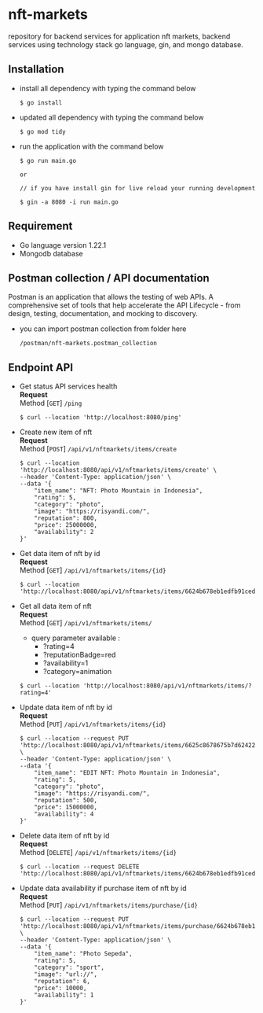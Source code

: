 # nft-markets
repository for backend services for application nft markets, backend services using technology stack go language, gin, and mongo database.

## Installation 
- install all dependency with typing the command below
  ```
  $ go install 
  ```
- updated all dependency with typing the command below
  ```
  $ go mod tidy
  ```
- run the application with the command below
  ```
  $ go run main.go 
  
  or

  // if you have install gin for live reload your running development
  
  $ gin -a 8080 -i run main.go 
  ```

## Requirement
- Go language version 1.22.1
- Mongodb database

## Postman collection / API documentation
Postman is an application that allows the testing of web APIs. A comprehensive set of tools that help accelerate the API Lifecycle - from design, testing, documentation, and mocking to discovery.
- you can import postman collection from folder here
  ```
  /postman/nft-markets.postman_collection
  ```
  
## Endpoint API
- Get status API services health  
  **Request**  
  Method [`GET`] `/ping`
  ```
  $ curl --location 'http://localhost:8080/ping'
  ```

- Create new item of nft  
  **Request**  
  Method [`POST`] `/api/v1/nftmarkets/items/create` 
  ```
  $ curl --location 'http://localhost:8080/api/v1/nftmarkets/items/create' \
  --header 'Content-Type: application/json' \
  --data '{
      "item_name": "NFT: Photo Mountain in Indonesia",
      "rating": 5,
      "category": "photo",
      "image": "https://risyandi.com/",
      "reputation": 800,
      "price": 25000000,
      "availability": 2
  }'
  ```

- Get data item of nft by id  
  **Request**  
  Method [`GET`] `/api/v1/nftmarkets/items/{id}` 
  ```
  $ curl --location 'http://localhost:8080/api/v1/nftmarkets/items/6624b678eb1edfb91ced9293d'
  ```
  
- Get all data item of nft  
  **Request**  
  Method [`GET`] `/api/v1/nftmarkets/items/`
  - query parameter available :
    - ?rating=4
    - ?reputationBadge=red
    - ?availability=1
    - ?category=animation 
  ```
  $ curl --location 'http://localhost:8080/api/v1/nftmarkets/items/?rating=4'
  ```    

- Update data item of nft by id  
  **Request**  
  Method [`PUT`] `/api/v1/nftmarkets/items/{id}`
  ```
  $ curl --location --request PUT 'http://localhost:8080/api/v1/nftmarkets/items/6625c8678675b7d624220fde' \
  --header 'Content-Type: application/json' \
  --data '{
      "item_name": "EDIT NFT: Photo Mountain in Indonesia",
      "rating": 5,
      "category": "photo",
      "image": "https://risyandi.com/",
      "reputation": 500,
      "price": 15000000,
      "availability": 4
  }'
  ```

- Delete data item of nft by id  
  **Request**  
  Method [`DELETE`] `/api/v1/nftmarkets/items/{id}`
  ```
  $ curl --location --request DELETE 'http://localhost:8080/api/v1/nftmarkets/items/6624b678eb1edfb91ced9293'
  ```

- Update data availability if purchase item of nft by id  
  **Request**  
  Method [`PUT`] `/api/v1/nftmarkets/items/purchase/{id}`
  ```
  $ curl --location --request PUT 'http://localhost:8080/api/v1/nftmarkets/items/purchase/6624b678eb1edfb91ced9293' \
  --header 'Content-Type: application/json' \
  --data '{
      "item_name": "Photo Sepeda",
      "rating": 5,
      "category": "sport",
      "image": "url://",
      "reputation": 6,
      "price": 10000,
      "availability": 1
  }'
  ```